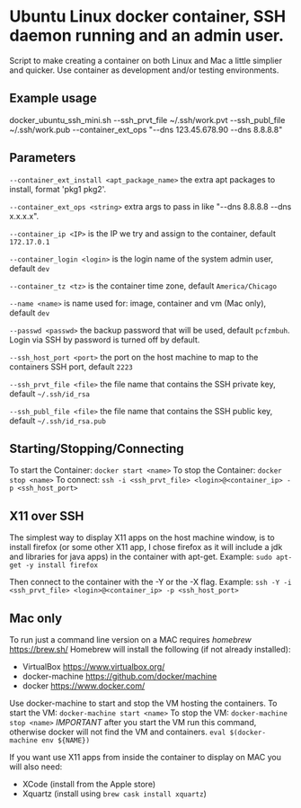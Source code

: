 #  Ubuntu Linux docker container, SSH daemon running and an admin user.

Script to make creating a container on both Linux and Mac a little simplier and quicker. Use container as development and/or testing environments.

## Example usage
docker_ubuntu_ssh_mini.sh --ssh_prvt_file ~/.ssh/work.pvt --ssh_publ_file ~/.ssh/work.pub --container_ext_ops "--dns 123.45.678.90 --dns 8.8.8.8"

## Parameters

`--container_ext_install <apt_package_name>` the extra apt packages to install, format 'pkg1 pkg2'.

`--container_ext_ops <string>` extra args to pass in like "--dns 8.8.8.8 --dns x.x.x.x".

`--container_ip <IP>` is the IP we try and assign to the container, default `172.17.0.1`

`--container_login <login>` is the login name of the system admin user, default `dev`

`--container_tz <tz>` is the container time zone, default `America/Chicago`

`--name <name>` is name used for: image, container and vm (Mac only), default `dev`

`--passwd <passwd>` the backup password that will be used, default `pcfzmbuh`. Login via SSH by password is turned off by default.

`--ssh_host_port <port>` the port on the host machine to map to the containers SSH port, default `2223`

`--ssh_prvt_file <file>` the file name that contains the SSH private key, default `~/.ssh/id_rsa`

`--ssh_publ_file <file>` the file name that contains the SSH public key, default `~/.ssh/id_rsa.pub`

## Starting/Stopping/Connecting

To start the Container: `docker start <name>`
To stop the Container: `docker stop <name>`
To connect: `ssh -i <ssh_prvt_file> <login>@<container_ip> -p <ssh_host_port>`

## X11 over SSH

The simplest way to display X11 apps on the host machine window, is to
install firefox (or some other X11 app, I chose firefox as it will include
a jdk and libraries for java apps) in the container with apt-get. Example:
`sudo apt-get -y install firefox`

Then connect to the container with the -Y or the -X flag. Example:
`ssh -Y -i <ssh_prvt_file> <login>@<container_ip> -p <ssh_host_port>`

## Mac only

To run just a command line version on a MAC requires *homebrew* https://brew.sh/
Homebrew will install the following (if not already installed):
  * VirtualBox https://www.virtualbox.org/
  * docker-machine https://github.com/docker/machine
  * docker https://www.docker.com/

Use docker-machine to start and stop the VM hosting the containers.
To start the VM: `docker-machine start <name>`
To stop the VM: `docker-machine stop <name>`
*IMPORTANT* after you start the VM run this command, otherwise docker will not find the VM and containers.
`eval $(docker-machine env ${NAME})`

If you want use X11 apps from inside the container to display on MAC you will also need:
  * XCode (install from the Apple store)
  * Xquartz (install using `brew cask install xquartz`)
